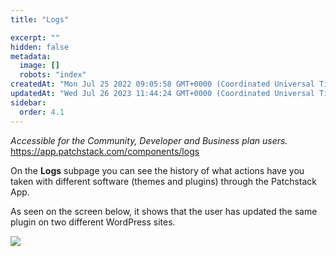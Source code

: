 ```yaml
---
title: "Logs"

excerpt: ""
hidden: false
metadata: 
  image: []
  robots: "index"
createdAt: "Mon Jul 25 2022 09:05:58 GMT+0000 (Coordinated Universal Time)"
updatedAt: "Wed Jul 26 2023 11:44:24 GMT+0000 (Coordinated Universal Time)"
sidebar:
  order: 4.1
---
```

_Accessible for the Community, Developer and Business plan users._  
<https://app.patchstack.com/components/logs>

On the **Logs** subpage you can see the history of what actions have you taken with different software (themes and plugins) through the Patchstack App.

As seen on the screen below, it shows that the user has updated the same plugin on two different WordPress sites.

![](@images/patchstack-software-logs.png)
